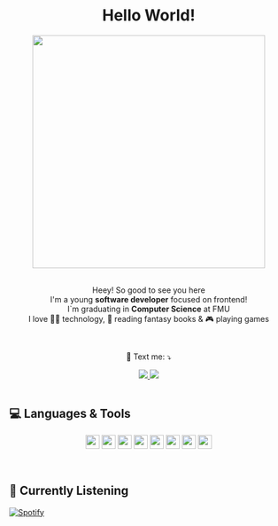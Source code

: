 
<h1 align="center">Hello World!</h1>

<div align="center">
  <img height="420em" src="https://user-images.githubusercontent.com/70382532/138322189-2db8df52-9dcb-40a0-88a8-c365466bd33d.gif" />
</div>

<br>

<p align="center">
  Heey! So good to see you here <br>
  I'm a young <strong>software developer</strong> focused on frontend! 
  <br> I`m graduating in <strong>Computer Science</strong> at FMU<br />
  I love 🧑‍💻 technology, 📖 reading fantasy books & 🎮 playing games
</p>

<br>

<p align="center">
  💌 Text me: ⤵️
</p>

<div align="center">
  <a href="https://www.linkedin.com/in/kaduplentis/" alt="Linkedin">
    <img src="https://img.shields.io/badge/-Linkedin-0e76a8?style=for-the-badge&logo=Linkedin&logoColor=white&link=https://www.linkedin.com/in/kaduplentis/" />
  </a>

  <a  href="mailto:kaduplentis@gmail.com" alt="Gmail">
    <img src="https://img.shields.io/badge/Gmail-D14836?style=for-the-badge&logo=gmail&logoColor=white" >
  </a>
</div>  

<br>

## 💻 Languages & Tools

<p align="center">
  <img src="https://img.shields.io/badge/HTML5-E34F26?style=for-the-badge&logo=html5&logoColor=white" height="25"/>
  <img src="https://img.shields.io/badge/CSS3-1572B6?style=for-the-badge&logo=css3&logoColor=white" height="25"/>
  <img src="https://img.shields.io/badge/-Javascript-%23F7DF1E?style=flat-square&logo=javascript&logoColor=black" height="25"/>
  <img src="https://img.shields.io/badge/react%20-%2320232a.svg?&style=for-the-badge&logo=react&logoColor=%2361DAFB" height="25"/>
  <img src="https://img.shields.io/badge/-Typecript-%23007ACC?style=flat-square&logo=typescript&logoColor=white" height="25"/>
  <img src="https://img.shields.io/badge/styled--components-DB7093?style=for-the-badge&logo=styled-components&logoColor=white" height="25"/>
  <img src="https://img.shields.io/badge/Git-E34F26?style=for-the-badge&logo=git&logoColor=white" height="25"/>
  <img src="https://img.shields.io/badge/-GitHub-181717?style=flat-square&logo=github" height="25"/>
</p>

<br>

## 🎵 Currently Listening

[![Spotify](https://novatorem-4hx3srgx8-kadu1811.vercel.app/api/spotify)](https://open.spotify.com/user/KaduPlentis)
